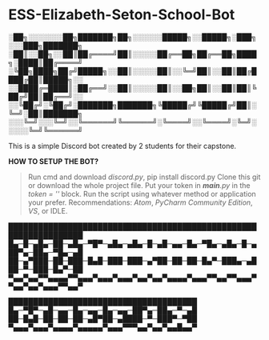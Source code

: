 # ESS-Elizabeth-Seton-School-Bot

░██╗░░░░░░░██╗███████╗██╗░░░░░░█████╗░░█████╗░███╗░░░███╗███████╗
░██║░░██╗░░██║██╔════╝██║░░░░░██╔══██╗██╔══██╗████╗░████║██╔════╝
░╚██╗████╗██╔╝█████╗░░██║░░░░░██║░░╚═╝██║░░██║██╔████╔██║█████╗░░
░░████╔═████║░██╔══╝░░██║░░░░░██║░░██╗██║░░██║██║╚██╔╝██║██╔══╝░░
░░╚██╔╝░╚██╔╝░███████╗███████╗╚█████╔╝╚█████╔╝██║░╚═╝░██║███████╗
░░░╚═╝░░░╚═╝░░╚══════╝╚══════╝░╚════╝░░╚════╝░╚═╝░░░░░╚═╝╚══════╝

This is a simple Discord bot created by 2 students for their capstone.  

**HOW TO SETUP THE BOT?**
> Run cmd and download *discord.py*, pip install discord.py
> Clone this git or download the whole project file.
> Put your token in *__main__.py* in the *token = ''* block.
> Run the script using whatever method or application your prefer.
> Recommendations: *Atom*, *PyCharm Community Edition*, *VS*, or IDLE.

█████████████████████████████████████████████████████████████████
█▄─█─▄█▄─██─▄█▄─▀█▀─▄█▄─▄█▄─█─▄█─▄▄─█▄─▀█▄─▄█▄─█─▄██▀▄─██▄─▀█▄─▄█
██─▄▀███─██─███─█▄█─███─███─▄▀██─██─██─█▄▀─███▄─▄███─▀─███─█▄▀─██
▀▄▄▀▄▄▀▀▄▄▄▄▀▀▄▄▄▀▄▄▄▀▄▄▄▀▄▄▀▄▄▀▄▄▄▄▀▄▄▄▀▀▄▄▀▀▄▄▄▀▀▄▄▀▄▄▀▄▄▄▀▀▄▄▀


██████████████████████████████████████
█▄─▀█▀─▄█─▄▄─█▄─▄▄─█▄─▄▄─██▀▄─██▄─▀─▄█
██─█▄█─██─██─██─▄█▀██─▄████─▀─███▀─▀██
▀▄▄▄▀▄▄▄▀▄▄▄▄▀▄▄▄▄▄▀▄▄▄▀▀▀▄▄▀▄▄▀▄▄█▄▄▀

